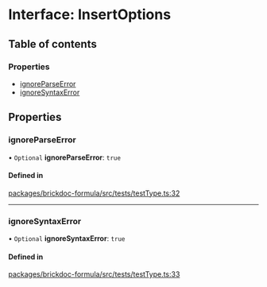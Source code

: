 # Interface: InsertOptions

## Table of contents

### Properties

- [ignoreParseError](InsertOptions.md#ignoreparseerror)
- [ignoreSyntaxError](InsertOptions.md#ignoresyntaxerror)

## Properties

### <a id="ignoreparseerror" name="ignoreparseerror"></a> ignoreParseError

• `Optional` **ignoreParseError**: `true`

#### Defined in

[packages/brickdoc-formula/src/tests/testType.ts:32](https://github.com/mashcard/mashcard/blob/main/packages/brickdoc-formula/src/tests/testType.ts#L32)

---

### <a id="ignoresyntaxerror" name="ignoresyntaxerror"></a> ignoreSyntaxError

• `Optional` **ignoreSyntaxError**: `true`

#### Defined in

[packages/brickdoc-formula/src/tests/testType.ts:33](https://github.com/mashcard/mashcard/blob/main/packages/brickdoc-formula/src/tests/testType.ts#L33)
